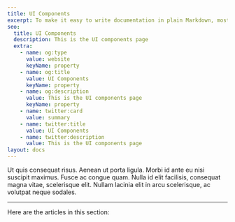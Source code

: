 ```yaml
---
title: UI Components
excerpt: To make it easy to write documentation in plain Markdown, most UI components are styled using Markdown elements with few additional CSS classes.
seo:
  title: UI Components
  description: This is the UI components page
  extra:
    - name: og:type
      value: website
      keyName: property
    - name: og:title
      value: UI Components
      keyName: property
    - name: og:description
      value: This is the UI components page
      keyName: property
    - name: twitter:card
      value: summary
    - name: twitter:title
      value: UI Components
    - name: twitter:description
      value: This is the UI components page
layout: docs
---
```


Ut quis consequat risus. Aenean ut porta ligula. Morbi id ante eu nisi suscipit maximus. Fusce ac congue quam. Nulla id elit facilisis, consequat magna vitae, scelerisque elit. Nullam lacinia elit in arcu scelerisque, ac volutpat neque sodales.

***

Here are the articles in this section:

